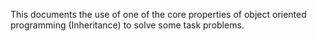 This documents the use of one of the core properties of object oriented programming (Inheritance) to solve some task problems.
